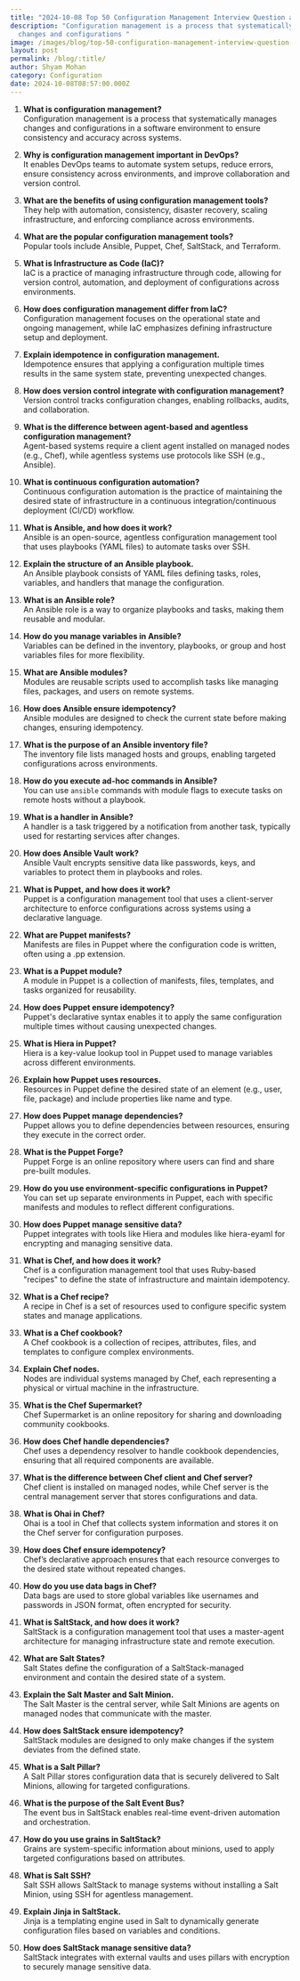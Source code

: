 ```yaml
---
title: "2024-10-08 Top 50 Configuration Management Interview Question and Answers "
description: "Configuration management is a process that systematically manages
  changes and configurations "
image: /images/blog/top-50-configuration-management-interview-question-and-answers.webp
layout: post
permalink: /blog/:title/
author: Shyam Mohan
category: Configuration
date: 2024-10-08T08:57:00.000Z
---
```



1.  **What is configuration management?**  
    Configuration management is a process that systematically manages changes and configurations in a software environment to ensure consistency and accuracy across systems.
    
2.  **Why is configuration management important in DevOps?**  
    It enables DevOps teams to automate system setups, reduce errors, ensure consistency across environments, and improve collaboration and version control.
    
3.  **What are the benefits of using configuration management tools?**  
    They help with automation, consistency, disaster recovery, scaling infrastructure, and enforcing compliance across environments.
    
4.  **What are the popular configuration management tools?**  
    Popular tools include Ansible, Puppet, Chef, SaltStack, and Terraform.
    
5.  **What is Infrastructure as Code (IaC)?**  
    IaC is a practice of managing infrastructure through code, allowing for version control, automation, and deployment of configurations across environments.
    
6.  **How does configuration management differ from IaC?**  
    Configuration management focuses on the operational state and ongoing management, while IaC emphasizes defining infrastructure setup and deployment.
    
7.  **Explain idempotence in configuration management.**  
    Idempotence ensures that applying a configuration multiple times results in the same system state, preventing unexpected changes.
    
8.  **How does version control integrate with configuration management?**  
    Version control tracks configuration changes, enabling rollbacks, audits, and collaboration.
    
9.  **What is the difference between agent-based and agentless configuration management?**  
    Agent-based systems require a client agent installed on managed nodes (e.g., Chef), while agentless systems use protocols like SSH (e.g., Ansible).
    
10.  **What is continuous configuration automation?**  
    Continuous configuration automation is the practice of maintaining the desired state of infrastructure in a continuous integration/continuous deployment (CI/CD) workflow.
    



11.  **What is Ansible, and how does it work?**  
    Ansible is an open-source, agentless configuration management tool that uses playbooks (YAML files) to automate tasks over SSH.
    
12.  **Explain the structure of an Ansible playbook.**  
    An Ansible playbook consists of YAML files defining tasks, roles, variables, and handlers that manage the configuration.
    
13.  **What is an Ansible role?**  
    An Ansible role is a way to organize playbooks and tasks, making them reusable and modular.
    
14.  **How do you manage variables in Ansible?**  
    Variables can be defined in the inventory, playbooks, or group and host variables files for more flexibility.
    
15.  **What are Ansible modules?**  
    Modules are reusable scripts used to accomplish tasks like managing files, packages, and users on remote systems.
    
16.  **How does Ansible ensure idempotency?**  
    Ansible modules are designed to check the current state before making changes, ensuring idempotency.
    
17.  **What is the purpose of an Ansible inventory file?**  
    The inventory file lists managed hosts and groups, enabling targeted configurations across environments.
    
18.  **How do you execute ad-hoc commands in Ansible?**  
    You can use `ansible` commands with module flags to execute tasks on remote hosts without a playbook.
    
19.  **What is a handler in Ansible?**  
    A handler is a task triggered by a notification from another task, typically used for restarting services after changes.
    
20.  **How does Ansible Vault work?**  
    Ansible Vault encrypts sensitive data like passwords, keys, and variables to protect them in playbooks and roles.
    



21.  **What is Puppet, and how does it work?**  
    Puppet is a configuration management tool that uses a client-server architecture to enforce configurations across systems using a declarative language.
    
22.  **What are Puppet manifests?**  
    Manifests are files in Puppet where the configuration code is written, often using a .pp extension.
    
23.  **What is a Puppet module?**  
    A module in Puppet is a collection of manifests, files, templates, and tasks organized for reusability.
    
24.  **How does Puppet ensure idempotency?**  
    Puppet's declarative syntax enables it to apply the same configuration multiple times without causing unexpected changes.
    
25.  **What is Hiera in Puppet?**  
    Hiera is a key-value lookup tool in Puppet used to manage variables across different environments.
    
26.  **Explain how Puppet uses resources.**  
    Resources in Puppet define the desired state of an element (e.g., user, file, package) and include properties like name and type.
    
27.  **How does Puppet manage dependencies?**  
    Puppet allows you to define dependencies between resources, ensuring they execute in the correct order.
    
28.  **What is the Puppet Forge?**  
    Puppet Forge is an online repository where users can find and share pre-built modules.
    
29.  **How do you use environment-specific configurations in Puppet?**  
    You can set up separate environments in Puppet, each with specific manifests and modules to reflect different configurations.
    
30.  **How does Puppet manage sensitive data?**  
    Puppet integrates with tools like Hiera and modules like hiera-eyaml for encrypting and managing sensitive data.
    



31.  **What is Chef, and how does it work?**  
    Chef is a configuration management tool that uses Ruby-based "recipes" to define the state of infrastructure and maintain idempotency.
    
32.  **What is a Chef recipe?**  
    A recipe in Chef is a set of resources used to configure specific system states and manage applications.
    
33.  **What is a Chef cookbook?**  
    A Chef cookbook is a collection of recipes, attributes, files, and templates to configure complex environments.
    
34.  **Explain Chef nodes.**  
    Nodes are individual systems managed by Chef, each representing a physical or virtual machine in the infrastructure.
    
35.  **What is the Chef Supermarket?**  
    Chef Supermarket is an online repository for sharing and downloading community cookbooks.
    
36.  **How does Chef handle dependencies?**  
    Chef uses a dependency resolver to handle cookbook dependencies, ensuring that all required components are available.
    
37.  **What is the difference between Chef client and Chef server?**  
    Chef client is installed on managed nodes, while Chef server is the central management server that stores configurations and data.
    
38.  **What is Ohai in Chef?**  
    Ohai is a tool in Chef that collects system information and stores it on the Chef server for configuration purposes.
    
39.  **How does Chef ensure idempotency?**  
    Chef’s declarative approach ensures that each resource converges to the desired state without repeated changes.
    
40.  **How do you use data bags in Chef?**  
    Data bags are used to store global variables like usernames and passwords in JSON format, often encrypted for security.
    



41.  **What is SaltStack, and how does it work?**  
    SaltStack is a configuration management tool that uses a master-agent architecture for managing infrastructure state and remote execution.
    
42.  **What are Salt States?**  
    Salt States define the configuration of a SaltStack-managed environment and contain the desired state of a system.
    
43.  **Explain the Salt Master and Salt Minion.**  
    The Salt Master is the central server, while Salt Minions are agents on managed nodes that communicate with the master.
    
44.  **How does SaltStack ensure idempotency?**  
    SaltStack modules are designed to only make changes if the system deviates from the defined state.
    
45.  **What is a Salt Pillar?**  
    A Salt Pillar stores configuration data that is securely delivered to Salt Minions, allowing for targeted configurations.
    
46.  **What is the purpose of the Salt Event Bus?**  
    The event bus in SaltStack enables real-time event-driven automation and orchestration.
    
47.  **How do you use grains in SaltStack?**  
    Grains are system-specific information about minions, used to apply targeted configurations based on attributes.
    
48.  **What is Salt SSH?**  
    Salt SSH allows SaltStack to manage systems without installing a Salt Minion, using SSH for agentless management.
    
49.  **Explain Jinja in SaltStack.**  
    Jinja is a templating engine used in Salt to dynamically generate configuration files based on variables and conditions.
    
50.  **How does SaltStack manage sensitive data?**  
    SaltStack integrates with external vaults and uses pillars with encryption to securely manage sensitive data.
